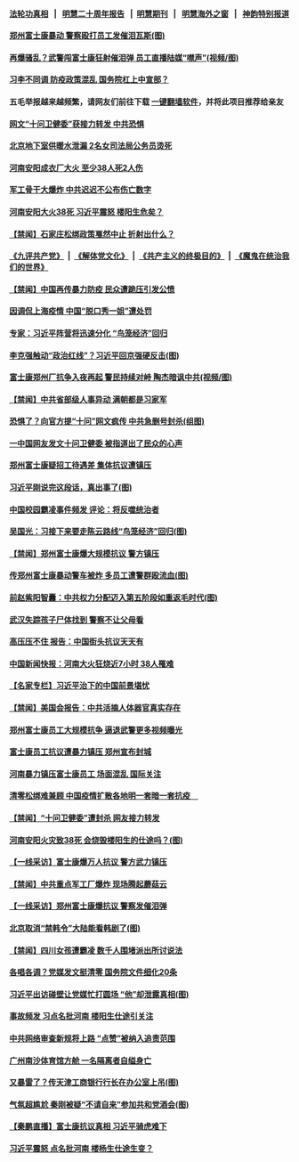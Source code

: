 #### [法轮功真相](https://github.com/gfw-breaker/truth/blob/master/README.md?t=0) &nbsp;&nbsp;|&nbsp;&nbsp; [明慧二十周年报告](https://github.com/gfw-breaker/mh-reports/blob/master/README.md?t=0) &nbsp;&nbsp;|&nbsp;&nbsp;[明慧期刊](https://github.com/gfw-breaker/mh-qikan) &nbsp;&nbsp;|&nbsp;&nbsp; [明慧海外之窗](https://github.com/gfw-breaker/mh-news/blob/master/README.md?t=0) &nbsp;&nbsp;|&nbsp;&nbsp; [神韵特别报道](https://github.com/gfw-breaker/mh-news/blob/master/shenyun.md?t=0)
#### [ 郑州富士康暴动 警察殴打员工发催泪瓦斯(图)](https://github.com/gfw-breaker/banned-news1/blob/master/pages/p1/1022396.md)
#### [ 再爆骚乱？武警闯富士康狂射催泪弹 员工直播陆媒“噤声”(视频/图)](https://github.com/gfw-breaker/banned-news1/blob/master/pages/p1/1022422.md)
#### [ 习李不同调 防疫政策混乱 国务院杠上中宣部？](https://github.com/gfw-breaker/banned-news1/blob/master/pages/prog204/a103581280.md)
#### 五毛举报越来越频繁，请网友们前往下载 [一键翻墙软件](https://github.com/gfw-breaker/ssr-accounts)，并将此项目推荐给亲友
#### [ 网文“十问卫健委”获接力转发 中共恐惧](https://github.com/gfw-breaker/banned-news1/blob/master/pages/nsc413/n13871038.md)
#### [ 北京地下室供暖水泄漏 2名女司法局公务员烫死](https://github.com/gfw-breaker/banned-news1/blob/master/pages/prog204/a103579496.md)
#### [ 河南安阳成衣厂大火 至少38人死2人伤](https://github.com/gfw-breaker/banned-news1/blob/master/pages/prog204/a103580905.md)
#### [ 军工骨干大爆炸 中共迟迟不公布伤亡数字](https://github.com/gfw-breaker/banned-news1/blob/master/pages/prog204/a103581128.md)
#### [ 河南安阳大火38死 习近平震怒 楼阳生危矣？](https://github.com/gfw-breaker/banned-news1/blob/master/pages/prog204/a103581218.md)
#### [ 【禁闻】石家庄松绑政策戛然中止 折射出什么？](https://github.com/gfw-breaker/banned-news1/blob/master/pages/prog204/a103580793.md)
#### [《九评共产党》](https://github.com/begood0513/9ping.md/blob/master/README.md) &nbsp;|&nbsp; [《解体党文化》](../../../../jtdwh.md/blob/master/README.md)  &nbsp;|&nbsp; [《共产主义的终极目的》](../../../../gczydzjmd.md/blob/master/README.md) &nbsp;|&nbsp; [《魔鬼在统治我们的世界》](../../../../mgztzwmdsj.md/blob/master/README.md) 
#### [ 【禁闻】中国再传暴力防疫 民众遭跪压引发公愤](https://github.com/gfw-breaker/banned-news1/blob/master/pages/prog204/a103581725.md)
#### [ 因调侃上海疫情 中国“脱口秀一姐”遭处罚](https://github.com/gfw-breaker/banned-news1/blob/master/pages/nsc413/n13871013.md)
#### [ 专家：习近平阵营将迅速分化 “鸟笼经济”回归](https://github.com/gfw-breaker/banned-news1/blob/master/pages/prog204/a103581231.md)
#### [ 李克强触动“政治红线”？习近平回京强硬反击(图)](https://github.com/gfw-breaker/banned-news1/blob/master/pages/p2/1022299.md)
#### [ 富士康郑州厂抗争入夜再起 警民持续对峙 陶杰暗讽中共(视频/图)](https://github.com/gfw-breaker/banned-news1/blob/master/pages/p1/1022447.md)
#### [ 【禁闻】中共省部级人事异动 满朝都是习家军](https://github.com/gfw-breaker/banned-news1/blob/master/pages/prog204/a103580782.md)
#### [ 恐惧了？向官方提“十问”网文疯传 中共急删号封杀(组图)](https://github.com/gfw-breaker/banned-news1/blob/master/pages/p1/1022436.md)
#### [ 一中国网友发文十问卫健委 被指道出了民众的心声](https://github.com/gfw-breaker/banned-news1/blob/master/pages/prog204/a103581032.md)
#### [ 郑州富士康疑招工待遇差 集体抗议遭镇压](https://github.com/gfw-breaker/banned-news1/blob/master/pages/prog204/a103581537.md)
#### [ 习近平刚说完这段话，真出事了(图)](https://github.com/gfw-breaker/banned-news1/blob/master/pages/p2/1022449.md)
#### [ 中国校园霸凌事件频发 评论：将反噬统治者](https://github.com/gfw-breaker/banned-news1/blob/master/pages/nsc413/n13870860.md)
#### [ 吴国光：习接下来要走陈云路线“鸟笼经济”回归(图)](https://github.com/gfw-breaker/banned-news1/blob/master/pages/p2/1022401.md)
#### [ 【禁闻】郑州富士康爆大规模抗议 警方镇压](https://github.com/gfw-breaker/banned-news1/blob/master/pages/prog204/a103581711.md)
#### [ 传郑州富士康暴动警车被炸 多员工遭警群殴流血(图)](https://github.com/gfw-breaker/banned-news1/blob/master/pages/p1/1022427.md)
#### [ 前赵紫阳智囊：中共权力分配迈入第五阶段如重返毛时代(图)](https://github.com/gfw-breaker/banned-news1/blob/master/pages/p2/1022317.md)
#### [ 武汉失踪孩子尸体找到 警察不让父母看](https://github.com/gfw-breaker/banned-news1/blob/master/pages/prog204/a103581069.md)
#### [ 高压压不住 报告：中国街头抗议天天有](https://github.com/gfw-breaker/banned-news1/blob/master/pages/prog204/a103580921.md)
#### [ 中国新闻快报：河南大火狂烧近7小时 38人罹难](https://github.com/gfw-breaker/banned-news1/blob/master/pages/prog204/a103581235.md)
#### [ 【名家专栏】习近平治下的中国前景堪忧](https://github.com/gfw-breaker/banned-news1/blob/master/pages/nsc413/n13870902.md)
#### [ 【禁闻】美国会报告：中共活摘人体器官真实存在](https://github.com/gfw-breaker/banned-news1/blob/master/pages/prog204/a103581723.md)
#### [ 郑州富士康员工大规模抗争 逼退武警更多视频曝光](https://github.com/gfw-breaker/banned-news1/blob/master/pages/prog204/a103582124.md)
#### [ 富士康员工抗议遭暴力镇压 郑州宣布封城](https://github.com/gfw-breaker/banned-news1/blob/master/pages/prog204/a103582047.md)
#### [ 河南暴力镇压富士康员工 场面混乱 国际关注](https://github.com/gfw-breaker/banned-news1/blob/master/pages/prog204/a103582211.md)
#### [ 清零松绑难兼顾 中国疫情扩散各地明一套暗一套抗疫　](https://github.com/gfw-breaker/banned-news1/blob/master/pages/prog204/a103581031.md)
#### [](https://github.com/gfw-breaker/banned-news1/blob/master/pages/prog204/a103574272.md)
#### [ 【禁闻】“十问卫健委”遭封杀 网友接力转发](https://github.com/gfw-breaker/banned-news1/blob/master/pages/prog204/a103581718.md)
#### [ 河南安阳火灾致38死 会烧毁楼阳生的仕途吗？(图)](https://github.com/gfw-breaker/banned-news1/blob/master/pages/p2/1022379.md)
#### [ 【一线采访】富士康爆万人抗议 警方武力镇压](https://github.com/gfw-breaker/banned-news1/blob/master/pages/nf4514/n13871339.md)
#### [ 【禁闻】中共重点军工厂爆炸 现场腾起蘑菇云](https://github.com/gfw-breaker/banned-news1/blob/master/pages/prog204/a103580777.md)
#### [ 【一线采访】郑州富士康爆抗议 警察发催泪弹](https://github.com/gfw-breaker/banned-news1/blob/master/pages/nsc413/n13871339.md)
#### [ 北京取消“禁韩令”大陆能看韩剧了(图)](https://github.com/gfw-breaker/banned-news1/blob/master/pages/p1/1022334.md)
#### [ 【禁闻】四川女孩遭霸凌 数千人围堵派出所讨说法](https://github.com/gfw-breaker/banned-news1/blob/master/pages/prog204/a103580790.md)
#### [ 各唱各调？党媒发文挺清零 国务院文件细化20条](https://github.com/gfw-breaker/banned-news1/blob/master/pages/prog204/a103580995.md)
#### [ 习近平出访碰壁让党媒忙打圆场 “他”却泄露真相(图)](https://github.com/gfw-breaker/banned-news1/blob/master/pages/p2/1022259.md)
#### [ 事故频发 习点名批河南 楼阳生仕途引关注](https://github.com/gfw-breaker/banned-news1/blob/master/pages/nsc413/n13871274.md)
#### [ 中共网络审查新规将上路 “点赞”被纳入追责范围](https://github.com/gfw-breaker/banned-news1/blob/master/pages/prog204/a103581998.md)
#### [ 广州南沙体育馆方舱 一名隔离者自缢身亡](https://github.com/gfw-breaker/banned-news1/blob/master/pages/prog204/a103581945.md)
#### [ 又暴雷了？传天津工商银行行长在办公室上吊(图)](https://github.com/gfw-breaker/banned-news1/blob/master/pages/p2/1022383.md)
#### [ 气氛超尴尬 秦刚被疑“不请自来”参加共和党酒会(图)](https://github.com/gfw-breaker/banned-news1/blob/master/pages/p2/1022309.md)
#### [ 【秦鹏直播】富士康抗议真相 习近平骑虎难下](https://github.com/gfw-breaker/banned-news1/blob/master/pages/nsc413/n13871811.md)
#### [ 习近平震怒 点名批河南 楼杨生仕途生变？](https://github.com/gfw-breaker/banned-news1/blob/master/pages/prog204/a103582206.md)

